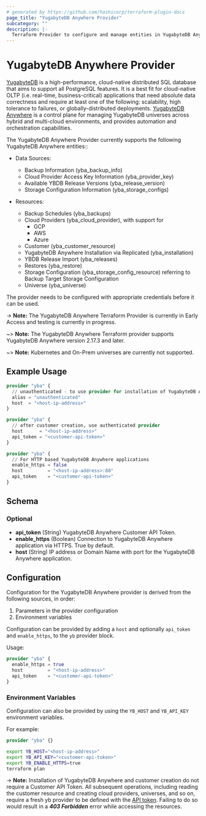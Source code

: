 ```yaml
---
# generated by https://github.com/hashicorp/terraform-plugin-docs
page_title: "YugabyteDB Anywhere Provider"
subcategory: ""
description: |-
  Terraform Provider to configure and manage entities in YugabyteDB Anywhere
---
```


# YugabyteDB Anywhere Provider

[YugabyteDB](https://github.com/yugabyte/yugabyte-db) is a high-performance, cloud-native distributed SQL database that aims to support all PostgreSQL features. It is a best fit for cloud-native OLTP (i.e. real-time, business-critical) applications that need absolute data correctness and require at least one of the following: scalability, high tolerance to failures, or globally-distributed deployments.
[YugabyteDB Anywhere](https://www.yugabyte.com/anywhere/) is a control plane for managing YugabyteDB universes across hybrid and multi-cloud environments, and provides automation and orchestration capabilities.

The YugabyteDB Anywhere Provider currently supports the following YugabyteDB Anywhere entities::

- Data Sources:
  - Backup Information (yba_backup_info)
  - Cloud Provider Access Key Information (yba_provider_key)
  - Available YBDB Release Versions (yba_release_version)
  - Storage Configuration Information (yba_storage_configs)

- Resources:
  - Backup Schedules (yba_backups)
  - Cloud Providers (yba_cloud_provider), with support for
    - GCP
    - AWS
    - Azure
  - Customer (yba_customer_resource)
  - YugabyteDB Anywhere Installation via Replicated (yba_installation)
  - YBDB Release Import (yba_releases)
  - Restores (yba_restore)
  - Storage Configuration (yba_storage_config_resource) referring to Backup Target Storage Configuration
  - Universe (yba_universe)

The provider needs to be configured with appropriate credentials before it can be used.

-> **Note:** The YugabyteDB Anywhere Terraform Provider is currently in Early Access and testing is currently in progress.

~> **Note:** The YugabyteDB Anywhere Terraform provider supports YugabyteDB Anywhere version 2.17.3 and later.

~> **Note:** Kubernetes and On-Prem universes are currently not supported.

## Example Usage

```terraform
provider "yba" {
  // unauthenticated - to use provider for installation of YugabyteDB Anywhere and customer creation  
  alias = "unauthenticated"
  host  = "<host-ip-address>"
}

provider "yba" {
  // after customer creation, use authenticated provider
  host      = "<host-ip-address>"
  api_token = "<customer-api-token>"
}

provider "yba" {
  // For HTTP based YugabyteDB Anywhere applications
  enable_https = false
  host         = "<host-ip-address>:80"
  api_token    = "<customer-api-token>"
}
```

<!-- schema generated by tfplugindocs -->
## Schema

### Optional

- **api_token** (String) YugabyteDB Anywhere Customer API Token.
- **enable_https** (Boolean) Connection to YugabyteDB Anywhere application via HTTPS. True by default.
- **host** (String) IP address or Domain Name with port for the YugabyteDB Anywhere application.

## Configuration

Configuration for the YugabyteDB Anywhere provider is derived from the following sources, in order:

1. Parameters in the provider configuration
1. Environment variables

Configuration can be provided by adding a `host` and optionally `api_token` and `enable_https`, to the `yb` provider block.

Usage:

```terraform
provider "yba" {
  enable_https = true
  host         = "<host-ip-address>"
  api_token    = "<customer-api-token>"
}
```

### Environment Variables

Configuration can also be provided by using the `YB_HOST` and `YB_API_KEY` environment variables.

For example:

```terraform
provider "yba" {}
```

```sh
export YB_HOST="<host-ip-address>"
export YB_API_KEY="<customer-api-token>"
export YB_ENABLE_HTTPS=true
terraform plan
```

-> **Note:** Installation of YugabyteDB Anywhere and customer creation do not require a Customer API Token. All subsequent operations, including reading the customer resource and creating cloud providers, universes, and so on, require a fresh yb provider to be defined with the [API token](https://api-docs.yugabyte.com/docs/yugabyte-platform/f10502c9c9623-yugabyte-db-anywhere-api-overview#api-tokens-and-uuids). Failing to do so would result in a ***403 Forbidden*** error while accessing the resources.
